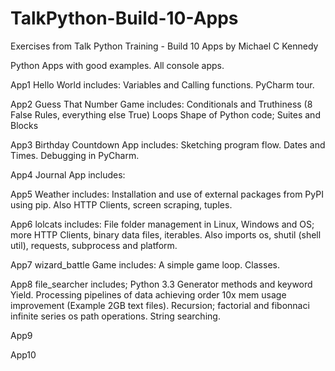 # TalkPython-Build-10-Apps
Exercises from Talk Python Training - Build 10 Apps by Michael C Kennedy

Python Apps with good examples.
All console apps.

App1 Hello World includes:
  Variables and Calling functions.
  PyCharm tour.

App2 Guess That Number Game includes:
  Conditionals and Truthiness (8 False Rules, everything else True)
  Loops
  Shape of Python code; Suites and Blocks
  
  

App3 Birthday Countdown App includes:
  Sketching program flow.
  Dates and Times.
  Debugging in PyCharm.

App4 Journal App includes:
  
App5 Weather includes:
Installation and use of external packages from PyPI using pip.
Also HTTP Clients, screen scraping, tuples.

App6 lolcats includes:
File folder management in Linux, Windows and OS; more HTTP Clients, binary data files, iterables.
Also imports os, shutil (shell util), requests, subprocess and platform.

App7 wizard_battle Game includes:
A simple game loop. Classes.

App8 file_searcher includes;
Python 3.3 Generator methods and keyword Yield.
Processing pipelines of data achieving order 10x mem usage improvement (Example 2GB text files).
Recursion; factorial and fibonnaci infinite series
os path operations.
String searching.

App9

App10

